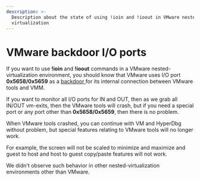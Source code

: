 ```yaml
---
description: >-
  Description about the state of using !ioin and !ioout in VMware nested
  virtualization
---
```


# VMware backdoor I/O ports

If you want to use **!ioin** and **!ioout** commands in a VMware nested-virtualization environment, you should know that VMware uses I/O port **0x5658/0x5659** as a [backdoor ](https://sites.google.com/site/chitchatvmback/backdoor)for its internal connection between VMware tools and VMM.

If you want to monitor all I/O ports for IN and OUT, then as we grab all IN/OUT vm-exits, then the VMware tools will crash, but if you need a special port or any port other than **0x5658/0x5659**, then there is no problem.

When VMware tools crashed, you can continue with VM and HyperDbg without problem, but special features relating to VMware tools will no longer work.

For example, the screen will not be scaled to minimize and maximize and guest to host and host to guest copy/paste features will not work.

We didn't observe such behavior in other nested-virtualization environments other than VMware.
